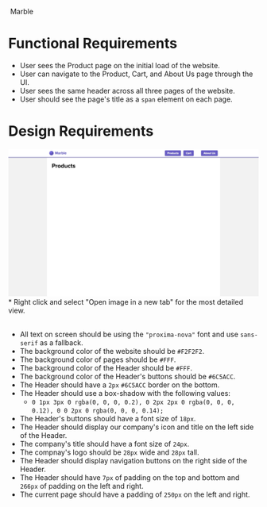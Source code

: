 <img src="" /> Marble

# Functional Requirements

* User sees the Product page on the initial load of the website.
* User can navigate to the Product, Cart, and About Us page through the UI.
* User sees the same header across all three pages of the website.
* User should see the page's title as a `span` element on each page.

# Design Requirements

<img src="https://github.com/DevMountain/qa-ecommerce/blob/assets/phase_1.jpg" />
* Right click and select "Open image in a new tab" for the most detailed view.

<br />
<br />

* All text on screen should be using the `"proxima-nova"` font and use `sans-serif` as a fallback.
* The background color of the website should be `#F2F2F2`.
* The background color of pages should be `#FFF`.
* The background color of the Header should be `#FFF`.
* The background color of the Header's buttons should be `#6C5ACC`.
* The Header should have a `2px` `#6C5ACC` border on the bottom.
* The Header should use a box-shadow with the following values: 
  * `0 1px 3px 0 rgba(0, 0, 0, 0.2), 0 2px 2px 0 rgba(0, 0, 0, 0.12), 0 0 2px 0 rgba(0, 0, 0, 0.14);`
* The Header's buttons should have a font size of `18px`.
* The Header should display our company's icon and title on the left side of the Header.
* The company's title should have a font size of `24px`.
* The compnay's logo should be `28px` wide and `28px` tall.
* The Header should display navigation buttons on the right side of the Header.
* The Header should have `7px` of padding on the top and bottom and `266px` of padding on the left and right.
* The current page should have a padding of `250px` on the left and right.
